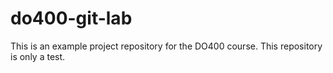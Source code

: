 # do400-git-lab

This is an example project repository for the DO400 course.
This repository is only a test.

